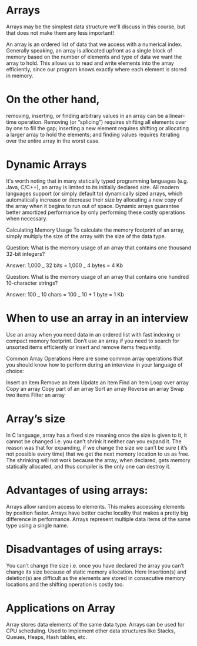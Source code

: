 # Arrays

Arrays may be the simplest data structure we'll discuss in this course, but that does not make them any less important!

An array is an ordered list of data that we access with a numerical index. Generally speaking, an array is allocated upfront as a single block of memory based on the number of elements and type of data we want the array to hold. This allows us to read and write elements into the array efficiently, since our program knows exactly where each element is stored in memory.

# On the other hand,

removing, inserting, or finding arbitrary values in an array can be a linear-time operation. Removing (or “splicing”) requires shifting all elements over by one to fill the gap; inserting a new element requires shifting or allocating a larger array to hold the elements; and finding values requires iterating over the entire array in the worst case.

# Dynamic Arrays

It's worth noting that in many statically typed programming languages (e.g. Java, C/C++), an array is limited to its initially declared size. All modern languages support (or simply default to) dynamically sized arrays, which automatically increase or decrease their size by allocating a new copy of the array when it begins to run out of space. Dynamic arrays guarantee better amortized performance by only performing these costly operations when necessary.

Calculating Memory Usage
To calculate the memory footprint of an array, simply multiply the size of the array with the size of the data type.

Question: What is the memory usage of an array that contains one thousand 32-bit integers?

Answer: 1,000 _ 32 bits = 1,000 _ 4 bytes = 4 Kb

Question: What is the memory usage of an array that contains one hundred 10-character strings?

Answer: 100 _ 10 chars = 100 _ 10 \* 1 byte = 1 Kb

# When to use an array in an interview

Use an array when you need data in an ordered list with fast indexing or compact memory footprint. Don’t use an array if you need to search for unsorted items efficiently or insert and remove items frequently.

Common Array Operations
Here are some common array operations that you should know how to perform during an interview in your language of choice:

Insert an item
Remove an item
Update an item
Find an item
Loop over array
Copy an array
Copy part of an array
Sort an array
Reverse an array
Swap two items
Filter an array

# Array’s size

In C language, array has a fixed size meaning once the size is given to it, it cannot be changed i.e. you can’t shrink it neither can you expand it. The reason was that for expanding, if we change the size we can’t be sure ( it’s not possible every time) that we get the next memory location to us as free. The shrinking will not work because the array, when declared, gets memory statically allocated, and thus compiler is the only one can destroy it.

# Advantages of using arrays:

Arrays allow random access to elements. This makes accessing elements by position faster.
Arrays have better cache locality that makes a pretty big difference in performance.
Arrays represent multiple data items of the same type using a single name.

# Disadvantages of using arrays:

You can’t change the size i.e. once you have declared the array you can’t change its size because of static memory allocation. Here Insertion(s) and deletion(s) are difficult as the elements are stored in consecutive memory locations and the shifting operation is costly too.

# Applications on Array

Array stores data elements of the same data type.
Arrays can be used for CPU scheduling.
Used to Implement other data structures like Stacks, Queues, Heaps, Hash tables, etc.
